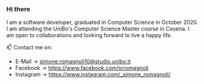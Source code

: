 ### Hi there
I am a software developer, graduated in Computer Science in October 2020.
I am attending the UniBo's Computer Science Master course in Cesena.
I am open to collaborations and looking forward to live a happy life.

📫 Contact me on:
- E-Mail -> simone.romagnoli10@studio.unibo.it
- Facebook -> https://www.facebook.com/srromagnoli
- Instagram -> https://www.instagram.com/_simone_romagnoli/

<!--
**SimoneRomagnoli/SimoneRomagnoli** is a ✨ _special_ ✨ repository because its `README.md` (this file) appears on your GitHub profile.

Here are some ideas to get you started:

- 🔭 I’m currently working on ...
- 🌱 I’m currently learning ...
- 👯 I’m looking to collaborate on ...
- 🤔 I’m looking for help with ...
- 💬 Ask me about ...
- 📫 How to reach me: ...
- 😄 Pronouns: ...
- ⚡ Fun fact: ...
-->
